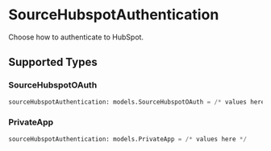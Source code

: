 # SourceHubspotAuthentication

Choose how to authenticate to HubSpot.


## Supported Types

### SourceHubspotOAuth

```python
sourceHubspotAuthentication: models.SourceHubspotOAuth = /* values here */
```

### PrivateApp

```python
sourceHubspotAuthentication: models.PrivateApp = /* values here */
```

